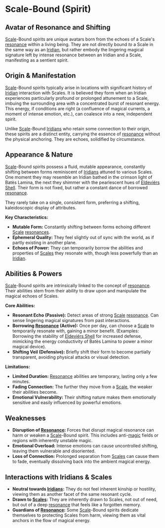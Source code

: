# Scale-Bound (Spirit)

## Avatar of Resonance and Shifting

[Scale](/geography/landmark/scale.md)-Bound spirits are unique avatars born from the echoes of a Scale's [resonance](/structure/mechanic/resonance.md) within a living being. They are not directly bound *to* a Scale in the same way as an [Iridian](/being/species/iridian.md), but rather embody the lingering magical signature left by intense resonance between an Iridian and a Scale, manifesting as a sentient spirit.

## Origin & Manifestation

[Scale](/geography/landmark/scale.md)-Bound spirits typically arise in locations with significant history of [Iridian](/being/species/iridian.md) interaction with Scales. It is believed they form when an Iridian experiences particularly profound or prolonged attunement to a Scale, imbuing the surrounding area with a concentrated burst of resonant energy. This energy, if conditions are right (a confluence of magical currents, a moment of intense emotion, etc.), can coalesce into a new, independent spirit.

Unlike [Scale](/geography/landmark/scale.md)-Bound [Iridians](/being/species/iridian.md) who retain some connection to their origin, these spirits are a distinct entity, carrying the essence of [resonance](/structure/mechanic/resonance.md) without the physical anchoring. They are echoes, solidified by circumstance.

## Appearance & Nature

[Scale](/geography/landmark/scale.md)-Bound spirits possess a fluid, mutable appearance, constantly shifting between forms reminiscent of [Iridians](/being/species/iridian.md) attuned to various Scales. One moment they may resemble an Iridian bathed in the crimson light of Batès Lamina, the next they shimmer with the pearlescent hues of [Eldeviérs Shell](/geography/landmark/scale/eldeviérs-shell.md).  Their form is not fixed, but rather a constant dance of borrowed [resonance](/structure/mechanic/resonance.md).

They rarely take on a single, consistent form, preferring a shifting, kaleidoscopic display of attributes. 

**Key Characteristics:**

*   **Mutable Form:** Constantly shifting between forms echoing different [Scale](/geography/landmark/scale.md) [resonances](/structure/mechanic/resonance.md).
*   **Ephemeral Quality:** They feel slightly out of sync with the world, as if partly existing in another plane.
*   **Echoes of Power:**  They can temporarily borrow the abilities and properties of [Scales](/geography/landmark/scale.md) they resonate with, though less powerfully than an [Iridian](/being/species/iridian.md).

## Abilities & Powers

[Scale](/geography/landmark/scale.md)-Bound spirits are intrinsically linked to the concept of [resonance](/structure/mechanic/resonance.md). Their abilities stem from their ability to draw upon and manipulate the magical echoes of Scales.

**Core Abilities:**

*   **Resonant Echo (Passive):** Detect areas of strong [Scale](/geography/landmark/scale.md) [resonance](/structure/mechanic/resonance.md). Can sense lingering magical signatures from past interactions.
*   **Borrowing [Resonance](/structure/mechanic/resonance.md) (Active):** Once per day, can choose a [Scale](/geography/landmark/scale.md) to temporarily resonate with, gaining a minor benefit. (Examples: Borrowing the stability of [Eldeviérs Shell](/geography/landmark/scale/eldeviérs-shell.md) for increased defense, mimicking the energy conductivity of Batès Lamina to power a minor magical device).
*   **Shifting Veil (Defensive):** Briefly shift their form to become partially transparent, avoiding physical attacks or visual detection.

**Limitations:**

*   **Limited Duration:** [Resonance](/structure/mechanic/resonance.md) abilities are temporary, lasting only a few minutes.
*   **Fading Connection:** The further they move from a [Scale](/geography/landmark/scale.md), the weaker their abilities become.
*   **Emotional Vulnerability:** Their shifting nature makes them emotionally sensitive and easily influenced by powerful emotions.

## Weaknesses

*   **Disruption of [Resonance](/structure/mechanic/resonance.md):** Forces that disrupt magical resonance can harm or weaken a [Scale](/geography/landmark/scale.md)-Bound spirit. This includes anti-[magic](/structure/mechanic/magic.md) fields or regions with inherently unstable magic.
*   **Emotional Overload:** Intense emotions can cause uncontrolled shifting, leaving them vulnerable and disoriented.
*   **Loss of Connection:** Prolonged separation from [Scales](/geography/landmark/scale.md) can cause them to fade, eventually dissolving back into the ambient magical energy.

## Interactions with Iridians & Scales

*   **Neutral towards [Iridians](/being/species/iridian.md):** They do not feel inherent kinship or hostility, viewing them as another facet of the same resonant cycle.
*   **Drawn to [Scales](/geography/landmark/scale.md):**  They are inherently drawn to Scales, not out of need, but out of a deep [resonance](/structure/mechanic/resonance.md) that feels like a forgotten memory.
*   **Guardians of [Resonance](/structure/mechanic/resonance.md):** Some [Scale](/geography/landmark/scale.md)-Bound spirits dedicate themselves to protecting Scales from harm, viewing them as vital anchors in the flow of magical energy.
